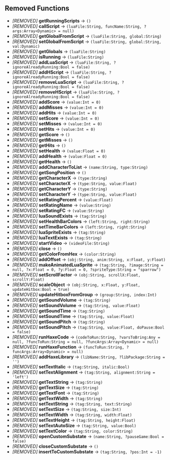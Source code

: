## Removed Functions

- *[REMOVED]* **getRunningScripts** -> `()`
- *[REMOVED]* **callScript** -> `(luaFile:String, funcName:String, ?args:Array<Dynamic> = null)`
- *[REMOVED]* **getGlobalFromScript** -> `(luaFile:String, global:String)`
- *[REMOVED]* **setGlobalFromScript** -> `(luaFile:String, global:String, val:Dynamic)`
- *[REMOVED]* **getGlobals** -> `(luaFile:String)`
- *[REMOVED]* **isRunning** -> `(luaFile:String)`
- *[REMOVED]* **addLuaScript** -> `(luaFile:String, ?ignoreAlreadyRunning:Bool = false)`
- *[REMOVED]* **addHScript** -> `(luaFile:String, ?ignoreAlreadyRunning:Bool = false)`
- *[REMOVED]* **removeLuaScript** -> `(luaFile:String, ?ignoreAlreadyRunning:Bool = false)`
- *[REMOVED]* **removeHScript** -> `(luaFile:String, ?ignoreAlreadyRunning:Bool = false)`
- *[REMOVED]* **addScore** -> `(value:Int = 0)`
- *[REMOVED]* **addMisses** -> `(value:Int = 0)`
- *[REMOVED]* **addHits** -> `(value:Int = 0)`
- *[REMOVED]* **setScore** -> `(value:Int = 0)`
- *[REMOVED]* **setMisses** -> `(value:Int = 0)`
- *[REMOVED]* **setHits** -> `(value:Int = 0)`
- *[REMOVED]* **getScore** -> `()`
- *[REMOVED]* **getMisses** -> `()`
- *[REMOVED]* **getHits** -> `()`
- *[REMOVED]* **setHealth** -> `(value:Float = 0)`
- *[REMOVED]* **addHealth** -> `(value:Float = 0)`
- *[REMOVED]* **getHealth** -> `()`
- *[REMOVED]* **addCharacterToList** -> `(name:String, type:String)`
- *[REMOVED]* **getSongPosition** -> `()`
- *[REMOVED]* **getCharacterX** -> `(type:String)`
- *[REMOVED]* **setCharacterX** -> `(type:String, value:Float)`
- *[REMOVED]* **getCharacterY** -> `(type:String)`
- *[REMOVED]* **setCharacterY** -> `(type:String, value:Float)`
- *[REMOVED]* **setRatingPercent** -> `(value:Float)`
- *[REMOVED]* **setRatingName** -> `(value:String)`
- *[REMOVED]* **setRatingFC** -> `(value:String)`
- *[REMOVED]* **luaSoundExists** -> `(tag:String)`
- *[REMOVED]* **setHealthBarColors** -> `(left:String, right:String)`
- *[REMOVED]* **setTimeBarColors** -> `(left:String, right:String)`
- *[REMOVED]* **luaSpriteExists** -> `(tag:String)`
- *[REMOVED]* **luaTextExists** -> `(tag:String)`
- *[REMOVED]* **startVideo** -> `(videoFile:String)`
- *[REMOVED]* **close** -> `()`
- *[REMOVED]* **getColorFromHex** -> `(color:String)`
- *[REMOVED]* **addOffset** -> `(obj:String, anim:String, x:Float, y:Float)`
- *[REMOVED]* **makeAnimatedLuaSprite** -> `(tag:String, ?image:String = null, ?x:Float = 0, ?y:Float = 0, ?spriteType:String = "sparrow")`
- *[REMOVED]* **setScrollFactor** -> `(obj:String, scrollX:Float, scrollY:Float)`
- *[REMOVED]* **scaleObject** -> `(obj:String, x:Float, y:Float, updateHitbox:Bool = true)`
- *[REMOVED]* **updateHitboxFromGroup** -> `(group:String, index:Int)`
- *[REMOVED]* **getSoundVolume** -> `(tag:String)`
- *[REMOVED]* **setSoundVolume** -> `(tag:String, value:Float)`
- *[REMOVED]* **getSoundTime** -> `(tag:String)`
- *[REMOVED]* **setSoundTime** -> `(tag:String, value:Float)`
- *[REMOVED]* **getSoundPitch** -> `(tag:String)`
- *[REMOVED]* **setSoundPitch** -> `(tag:String, value:Float, doPause:Bool = false)`
- *[REMOVED]* **runHaxeCode** -> `(codeToRun:String, ?varsToBring:Any = null, ?funcToRun:String = null, ?funcArgs:Array<Dynamic> = null)`
- *[REMOVED]* **runHaxeFunction** -> `(funcToRun:String, ?funcArgs:Array<Dynamic> = null)`
- *[REMOVED]* **addHaxeLibrary** -> `(libName:String, ?libPackage:String = '')`
- *[REMOVED]* **setTextItalic** -> `(tag:String, italic:Bool)`
- *[REMOVED]* **setTextAlignment** -> `(tag:String, alignment:String = 'left')`
- *[REMOVED]* **getTextString** -> `(tag:String)`
- *[REMOVED]* **getTextSize** -> `(tag:String)`
- *[REMOVED]* **getTextFont** -> `(tag:String)`
- *[REMOVED]* **getTextWidth** -> `(tag:String)`
- *[REMOVED]* **setTextString** -> `(tag:String, text:String)`
- *[REMOVED]* **setTextSize** -> `(tag:String, size:Int)`
- *[REMOVED]* **setTextWidth** -> `(tag:String, width:Float)`
- *[REMOVED]* **setTextHeight** -> `(tag:String, height:Float)`
- *[REMOVED]* **setTextAutoSize** -> `(tag:String, value:Bool)`
- *[REMOVED]* **setTextColor** -> `(tag:String, color:String)`
- *[REMOVED]* **openCustomSubstate** -> `(name:String, ?pauseGame:Bool = false)`
- *[REMOVED]* **closeCustomSubstate** -> `()`
- *[REMOVED]* **insertToCustomSubstate** -> `(tag:String, ?pos:Int = -1)`